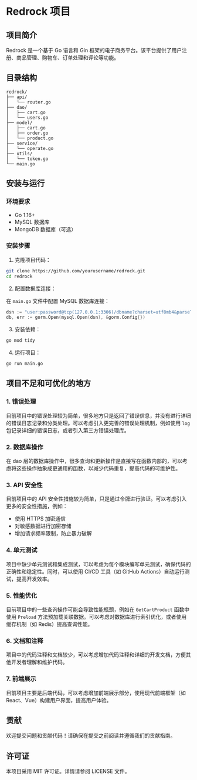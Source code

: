 # Redrock 项目

## 项目简介

Redrock 是一个基于 Go 语言和 Gin 框架的电子商务平台。该平台提供了用户注册、商品管理、购物车、订单处理和评论等功能。

## 目录结构

```
redrock/
├── api/
│   └── router.go
├── dao/
│   ├── cart.go
│   └── users.go
├── model/
│   ├── cart.go
│   ├── order.go
│   └── product.go
├── service/
│   └── operate.go
├── utils/
│   └── token.go
└── main.go
```

## 安装与运行

### 环境要求

- Go 1.16+
- MySQL 数据库
- MongoDB 数据库（可选）

### 安装步骤

1. 克隆项目代码：

```bash
git clone https://github.com/yourusername/redrock.git
cd redrock
```

2. 配置数据库连接：

在 `main.go` 文件中配置 MySQL 数据库连接：

```go
dsn := "user:password@tcp(127.0.0.1:3306)/dbname?charset=utf8mb4&parseTime=True&loc=Local"
db, err := gorm.Open(mysql.Open(dsn), &gorm.Config{})
```

3. 安装依赖：

```bash
go mod tidy
```

4. 运行项目：

```bash
go run main.go
```

## 项目不足和可优化的地方

### 1. 错误处理

目前项目中的错误处理较为简单，很多地方只是返回了错误信息，并没有进行详细的错误日志记录和分类处理。可以考虑引入更完善的错误处理机制，例如使用 `log` 包记录详细的错误日志，或者引入第三方错误处理库。

### 2. 数据库操作

在 dao 层的数据库操作中，很多查询和更新操作是直接写在函数内部的，可以考虑将这些操作抽象成更通用的函数，以减少代码重复，提高代码的可维护性。

### 3. API 安全性

目前项目中的 API 安全性措施较为简单，只是通过令牌进行验证。可以考虑引入更多的安全性措施，例如：
- 使用 HTTPS 加密通信
- 对敏感数据进行加密存储
- 增加请求频率限制，防止暴力破解

### 4. 单元测试

项目中缺少单元测试和集成测试，可以考虑为每个模块编写单元测试，确保代码的正确性和稳定性。同时，可以使用 CI/CD 工具（如 GitHub Actions）自动运行测试，提高开发效率。

### 5. 性能优化

目前项目中的一些查询操作可能会导致性能瓶颈，例如在 `GetCartProduct` 函数中使用 `Preload` 方法预加载关联数据。可以考虑对数据库进行索引优化，或者使用缓存机制（如 Redis）提高查询性能。

### 6. 文档和注释

项目中的代码注释和文档较少，可以考虑增加代码注释和详细的开发文档，方便其他开发者理解和维护代码。

### 7. 前端展示

目前项目主要是后端代码，可以考虑增加前端展示部分，使用现代前端框架（如 React、Vue）构建用户界面，提高用户体验。

## 贡献

欢迎提交问题和贡献代码！请确保在提交之前阅读并遵循我们的贡献指南。

## 许可证

本项目采用 MIT 许可证。详情请参阅 LICENSE 文件。
